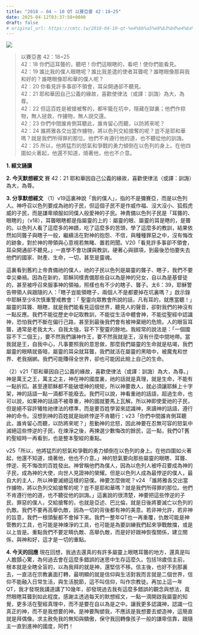 ```yaml
---
title: "2018 – 04 – 10 QT 以賽亞書 42：18~25"
date: 2025-04-12T03:37:58+0800
draft: false
# original_url: https://cmtc.tw/2018-04-10-qt-%e4%bb%a5%e8%b3%bd%e4%ba%9e%e6%9b%b8-42%ef%bc%9a1825
---
```


![](/images/qt.jpg)
> 以賽亞書 42：18\~25  
> 42：18 你們這耳聾的，聽吧！你們這眼瞎的，看吧！使你們能看見。  
> 42：19 誰比我的僕人眼瞎呢？誰比我差遣的使者耳聾呢？誰瞎眼像那與我和好的？誰瞎眼像耶和華的僕人呢？  
> 42：20 你看見許多事卻不領會，耳朵開通卻不聽見。  
> 42：21 耶和華因自己公義的緣故，喜歡使律法（或譯：訓誨）為大，為尊。  
> 42：22 但這百姓是被搶被奪的，都牢籠在坑中，隱藏在獄裏；他們作掠物，無人拯救，作擄物，無人說交還。  
> 42：23 你們中間誰肯側耳聽此，誰肯留心而聽，以防將來呢？  
> 42：24 誰將雅各交出當作擄物，將以色列交給搶奪的呢？豈不是耶和華嗎？就是我們所得罪的那位。他們不肯遵行他的道，也不聽從他的訓誨。  
> 42：25 所以，他將猛烈的怒氣和爭戰的勇力傾倒在以色列的身上。在他四圍如火著起，他還不知道，燒著他，他也不介意。

**1. 經文誦讀**

**2.  今天默想經文**
賽 42：21 耶和華因自己公義的緣故，喜歡使律法（或譯：訓誨）為大，為尊。

**3. 分享默想經文**
（1）v19這裏神說「我的僕人」，指的不是彌賽亞，而是以色列人。神呼召以色列要成為祂的子民，但這個子民不是作威作福、沒大沒小、狐假虎威的子民，而是謙卑順服如同僕人般愛神的子民。神責備以色列子民是「耳聾的、眼瞎的」（v18），耳聾眼瞎都是指屬靈的上的：屬靈的眼、屬靈的耳是瞎的，是聾的。以色列人看了這麼多的神蹟，吃了這麼多的苦頭，學了這麼多的教訓，結果依然如同聾子與瞎子一般，繼續活在對神的抱怨、不信，與種種罪惡之中，沒有悔改的跡象，對於神的帶領與心意視若無睹、置若罔聞。V20「看見許多事卻不領會，耳朵開通卻不聽見。」一直學不會功課與教訓，硬著心與頸項，到最後恐怕要失去他們的國家、財產、生命，一切，甚至是靈魂。

這裏看到舊約上帝責備祂的僕人，祂的子民以色列是屬靈的聾子、瞎子，我們不要幸災樂禍。因為在新約，耶穌同樣責備那些自以為是神的兒女，自以為是基督徒的，甚至被呼召來服事神的領袖，照樣也有不少的瞎子、聾子。太6：39，耶穌警告帶領人與跟隨的人：「瞎子豈能領瞎子，兩個人不是都要掉在坑裏嗎？」啟示錄中耶穌至少8次慎重警戒教會：「 聖靈向眾教會所說的話，凡有耳的，就應當聽！」屬靈的耳聾、眼瞎，就是我們能看見這個世界，聽見人的聲音，卻對我們的神沒有一點反應。我們不能從歷史中記取教訓，不能從生活中體會神，不能從聖經中認識神，恐怕我們不斷在偏行己路，甚至到最後我們會有被神棄絕的危險。人的眼盲耳聾，通常是老我太大，自我太強，容不下聖靈的餘地。我經常的說法是：「一個國容不下二個王」，要不然我們讓神作王，要不然我就是王，沒有什麼中間地帶。當我就是王，自我中心，凡事要照我的意思做，那麼我們屬靈的生命就是枯竭，我們屬靈的眼睛就昏暗，屬靈的耳朵就耳聾，我們就活在屬靈的黑暗中，被魔鬼和世界、老我捆綁。我們可能賺得全世界，卻也可能因此賠上自己的生命。

（2）v21「耶和華因自己公義的緣故，喜歡使律法（或譯：訓誨）為大，為尊。」神是萬王之王，萬主之主，神在神的國度裏，祂的話就是真理，就是生命，不能有一點折扣。甚至連耶穌都不能破壞神的規矩，所以神要救人，就必須讓耶穌上十字架，神的話語一點一滴都不能廢去。我們可以說，神看重祂的話語，超過生命，也可以說，如果神的話語不被尊重，神的國就要馬上瓦解。所以神即使愛祂的子民，但是絕不容許犧牲祂律法的標準，而是要百姓學習來認識神，來讀神的話語，遵行神的命令。沒想到神的百姓就是始終悖逆不肯聽行：v23「你們中間誰肯側耳聽此，誰肯留心而聽，以防將來呢？」惹動神的忿怒，因此神要在忍無可容的怒氣中滅絕這些悖逆的子民，在煉淨之後，再揀選少數悔改的餘民，這一點，我們QT舊約聖經時一再看到，也是整本聖經的重點。

v25「所以，他將猛烈的怒氣和爭戰的勇力傾倒在以色列的身上。在他四圍如火著起，他還不知道，燒著他，他也不介意。」神的怒氣要向那些屬靈的眼瞎、耳聾、悖逆、死不悔改的百姓發出。神曾稱他們為僕人，因為以色列人被呼召要成為神的子民，成為神的大使，向世人見證神的榮耀。但是以色列人成為最悖逆的僕人，最自大的主人，所以神要滅絕這樣的惡僕。神要怎麼做呢？v24 「誰將雅各交出當作擄物，將以色列交給搶奪的呢？豈不是耶和華嗎？就是我們所得罪的那位。他們不肯遵行他的道，也不聽從他的訓誨。」這裏說的很清楚，神要把這些悖逆的子民，罪惡的僕人，交給搶奪的，也就是亞述、巴比倫，就是日後將要滅亡以色列的仇敵。我們不要再高舉仇敵，因為一切的背後都有神的美意。若非神允許，若非神的旨意，我們一根頭髮都不會掉下來。我們一整年QT也一再重覆，仇敵可能是神管教的工具，也可能是神煉淨的工具，也可能是為要訓練我們起來爭戰敵擋，或是以上皆是。重點我們不要定睛仇敵、高舉仇敵，而是好好跟神恢復關係，建立關係，與神和好，這才是一切的重點。

**4. 今天的回應**
現在回想，我過去還真的有許多屬靈上眼瞎耳聾的地方，還真是叫人膽顫心驚，為何過去會在這麼多錯誤的迷思中生存這麼久。包括18歲信主前，根本就是全瞎全盲的，以為我拜的就是神，還堅信不移。信主後，也好不到那裏去，一直活在宗教裏面打轉，最明顯的就是信仰與生活對我而言就是二個世界，信仰不能融入日常生活，與生活脫節，這不叫信仰，叫作宗教徒。再加上這一年QT，我才發現我講道講了10幾年，卻發現過去我有這麼多錯誤的觀念與想法，竟然眼瞎耳聾到如此程度。感謝主透過每天的默想經文，一點一滴開啟我屬靈的知覺，更多活在聖經真理中，而不是要在自以為是之中。讓我更多認識神，認識一位真正的神，而不是我想要的神。是神要陶塑我，不應該是我想要去塑造神，這簡直就是拜偶像。求主赦免我的無知與驕傲，保守我回轉像孩子一般的謙卑信靠，跟隨主一直到進神的國度，阿們！

